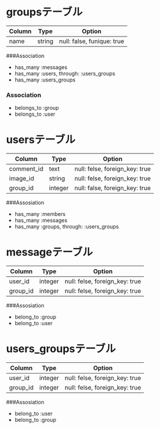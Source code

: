 # groupsテーブル

|Column|Type|Option|
|------|----|------|
|name|string|null: false, funique: true|

###Association
- has_many :messages
- has_many :users, through: :users_groups
- has_many :users_groups

### Association
- belongs_to :group
- belongs_to :user

# usersテーブル

|Column|Type|Option|
|------|----|------|
|comment_id|text|null: felse, foreign_key: true|
|image_id|string|null: felse, foreign_key: true|
|group_id|integer|null: false, foreign_key: true|

###Assosiation
- has_many :members
- has_many :messages
- has_many :groups, through: :users_groups

# messageテーブル

|Column|Type|Option|
|------|----|------|
|user_id|integer|null: felse, foreign_key: true|
|group_id|integer|null: felse, foreign_key: true|

###Assosiation
- belong_to :group
- belong_to :user

# users_groupsテーブル

|Column|Type|Option|
|------|----|------|
|user_id|integer|null: felse, foreign_key: true|
|group_id|integer|null: felse, foreign_key: true|

###Assosiation
- belong_to :user
- belong_to :group

